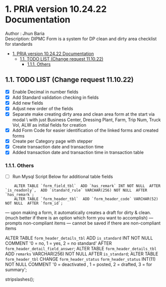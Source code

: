 

# 1. PRIA version 10.24.22 Documentation

Author     : Jhun Baria \
Description: DIPMC Form is a system for DP clean and dirty area checklist for standards

- [1. PRIA version 10.24.22 Documentation](#1-pria-version-102422-documentation)
	- [1.1. TODO LIST (Change request 11.10.22)](#11-todo-list-change-request-111022)
		- [1.1.1. Others](#111-others)


## 1.1. TODO LIST (Change request 11.10.22)

- [x] Enable Decimal in number fields
- [x] Add Standard validation checking in fields
- [x] Add new fields
- [x] Adjust new order of the fields
- [x] Separate make creating dirty area and clean area form at the start via modal \ with just Business Center, Dressing Plant, Farm, Trip Num, Truck Vol, ALW as initial fields for creation
- [x] Add Form Code for easier identification of the linked forms and created forms
- [x] Create per Category page with stepper
- [x] Create transaction date and transaction time
- [x] Added transaction date and transaction time in transaction table

### 1.1.1. Others

- [ ] Run Mysql Script Below for additional table fields
```mysql
	ALTER TABLE `form_field_tbl`  ADD `has_remark` INT NOT NULL  AFTER `is_readonly`,  ADD `standard_rule` VARCHAR(256) NOT NULL  AFTER `has_remark`;
	ALTER TABLE `form_header_tbl`  ADD `form_header_code` VARCHAR(52) NOT NULL  AFTER `form_id`;
```



— upon making a form, it automatically creates a draft for dirty & clean. (much better if there is an option which form you want to accomplish)
— prompts non-compliant items
— cannot be saved if there are non-compliant items



ALTER TABLE `form_header_details_tbl`  ADD `is_standard` INT NOT NULL COMMENT '0 = no, 1 = yes, 2 = no standard'  AFTER `form_header_detail_field_answer`;
ALTER TABLE `form_header_details_tbl`  ADD `remarks` VARCHAR(256) NOT NULL  AFTER `is_standard`;
ALTER TABLE `form_header_tbl` CHANGE `form_header_status` `form_header_status` INT(11) NOT NULL COMMENT '0 = deactivated , 1 = posted, 2 = drafted, 3 = for summary';


stripslashes();